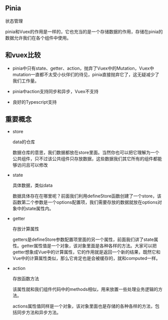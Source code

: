 ## Pinia

状态管理

pinia和Vuex的作用是一样的，它也充当的是一个存储数据的作用，存储在pinia的数据允许我们在各个组件中使用。

## 和vuex比较

* pinia中只有state、getter、action，抛弃了Vuex中的Mutation，Vuex中mutation一直都不太受小伙伴们的待见，pinia直接抛弃它了，这无疑减少了我们工作量。

* pinia中action支持同步和异步，Vuex不支持

* 良好的Typescript支持



## 重要概念


* store

    data的仓库

    数据仓库的意思，我们数据都放在store里面。当然你也可以把它理解为一个公共组件，只不过该公共组件只存放数据，这些数据我们其它所有的组件都能够访问且可以修改

* state

    具体数据，类似data

    数据具体存在在哪里呢？前面我们利用defineStore函数创建了一个store，该函数第二个参数是一个options配置项，我们需要存放的数据就放在options对象中的state属性内。


* getter

    存放计算属性

    getters是defineStore参数配置项里面的另一个属性，前面我们讲了state属性。getter属性值是一个对象，该对象里面是各种各样的方法。大家可以把getter想象成Vue中的计算属性，它的作用就是返回一个新的结果，既然它和Vue中的计算属性类似，那么它肯定也是会被缓存的，就和computed一样。



* action 

    存放函数方法

    该属性就和我们组件代码中的methods相似，用来放置一些处理业务逻辑的方法。

    actions属性值同样是一个对象，该对象里面也是存储的各种各样的方法，包括同步方法和异步方法。